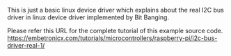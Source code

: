 This is just a basic linux device driver which explains about the real I2C bus driver in linux device driver implemented by Bit Banging.

Please refer this URL for the complete tutorial of this example source code.
https://embetronicx.com/tutorials/microcontrollers/raspberry-pi/i2c-bus-driver-real-1/
